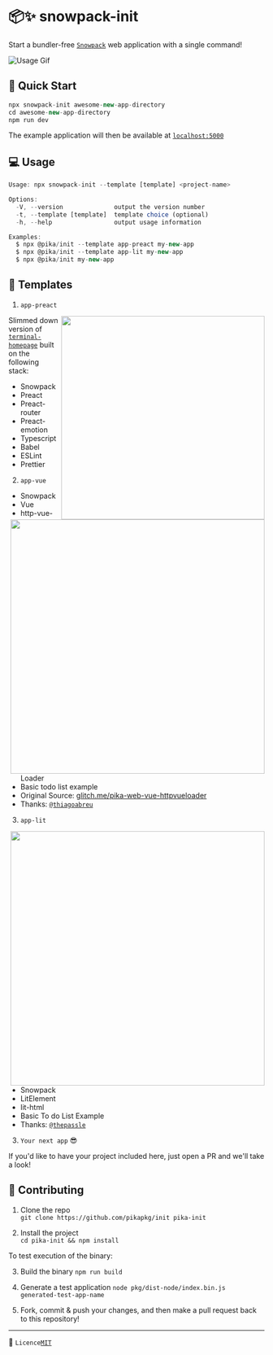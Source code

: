 # 📦✨ snowpack-init

Start a bundler-free  [`Snowpack`](https://www.snowpack.dev) web application with a single command!  

![Usage Gif](cpa.gif)

## 🛫 Quick Start

```js
npx snowpack-init awesome-new-app-directory
cd awesome-new-app-directory
npm run dev
```

The example application will then be available at [`localhost:5000`](http://127.0.0.1:5000)

## 💻 Usage

```js
Usage: npx snowpack-init --template [template] <project-name>

Options:
  -V, --version              output the version number
  -t, --template [template]  template choice (optional)
  -h, --help                 output usage information

Examples:
  $ npx @pika/init --template app-preact my-new-app
  $ npx @pika/init --template app-lit my-new-app
  $ npx @pika/init my-new-app
```

## 🌲 Templates

1. `app-preact`

<img width="400px" src="https://github.com/ndom91/terminal-homepage/raw/develop/terminal.gif" align="right"></img>

Slimmed down version of [`terminal-homepage`](https://github.com/ndom91/terminal-homepage) built on the following stack:

- Snowpack
- Preact
- Preact-router
- Preact-emotion
- Typescript
- Babel
- ESLint
- Prettier

2. `app-vue`

<img width="500px" src="https://imgur.com/A2msrQA.png" align="right"></img>

- Snowpack
- Vue
- http-vue-Loader
- Basic todo list example
- Original Source: [glitch.me/pika-web-vue-httpvueloader](https://glitch.com/edit/#!/pika-web-vue-httpvueloader)
- Thanks: [`@thiagoabreu`](https://github.com/thiagoabreu)

3. `app-lit`

<img width="500px" src="https://imgur.com/FpyU0Eg.png" align="right"></img>

- Snowpack
- LitElement
- lit-html
- Basic To do List Example
- Thanks: [`@thepassle`](https://github.com/thepassle)


3. `Your next app` 😎

If you'd like to have your project included here, just open a PR and we'll take a look!

## 🚧 Contributing

1. Clone the repo  
   `git clone https://github.com/pikapkg/init pika-init`

2. Install the project  
   `cd pika-init && npm install`

To test execution of the binary:

3. Build the binary
   `npm run build`

4. Generate a test application
   `node pkg/dist-node/index.bin.js generated-test-app-name`

5. Fork, commit & push your changes, and then make a pull request back to this repository!

---

📝 `Licence`[`MIT`](https://opensource.org/licenses/MIT)
